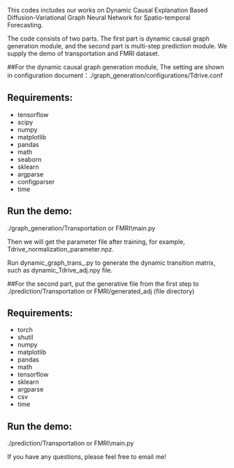 This codes includes our works on Dynamic Causal Explanation Based Diffusion-Variational Graph Neural Network for Spatio-temporal Forecasting.



The code consists of two parts. The first part is dynamic causal graph generation module, and the second part is multi-step prediction module. We supply the demo of transportation and FMRI dataset.

##For the dynamic causal graph generation module,
The setting are shown in configuration document：./graph_generation/configurations/Tdrive.conf
## Requirements:
* tensorflow 
* scipy 
* numpy 
* matplotlib 
* pandas 
* math 
* seaborn 
* sklearn
* argparse
* configparser
* time

## Run the demo:
./graph_generation/Transportation or FMRI\main.py

Then we will get the parameter file after training, for example, Tdrive_normalization_parameter.npz. 

Run dynamic_graph_trans_.py to generate the dynamic transition matrix, such as dynamic_Tdrive_adj.npy file. 




##For the second part,
put the generative file from the first step to ./prediction/Transportation or FMRI/generated_adj (file directory)

## Requirements:
* torch 
* shutil  
* numpy
* matplotlib 
* pandas 
* math 
* tensorflow 
* sklearn 
* argparse 
* csv 
* time

## Run the demo:
./prediction/Transportation or FMRI\main.py



If you have any questions, please feel free to email me!

